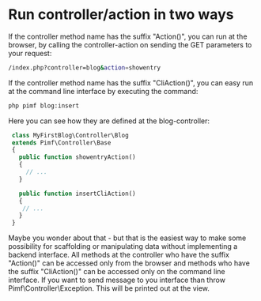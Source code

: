# Run controller/action in two ways

If the controller method name has the suffix "Action()", you can run at the browser, by calling the controller-action on sending the GET parameters to your request:

```bash
/index.php?controller=blog&action=showentry
```
If the controller method name has the suffix "CliAction()", you can easy run at the command line interface by executing the command:

```bash
php pimf blog:insert
```

Here you can see how they are defined at the blog-controller:

```php
 class MyFirstBlog\Controller\Blog
 extends Pimf\Controller\Base
 {
   public function showentryAction()
   {
     // ...
   }

   public function insertCliAction()
   {
    // ...
   }
 }
```

Maybe you wonder about that - but that is the easiest way to make some possibility for scaffolding or manipulating data without implementing a backend interface.
All methods at the controller who have the suffix "Action()" can be accessed only from the browser and methods who have the suffix "CliAction()" can be accessed only on the command line interface.
If you want to send message to you interface than throw Pimf\Controller\Exception. This will be printed out at the view.
